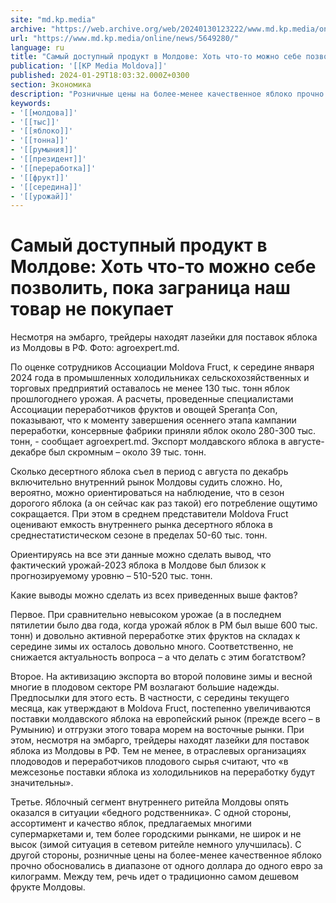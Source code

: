 ```yaml
---
site: "md.kp.media"
archive: "https://web.archive.org/web/20240130123222/www.md.kp.media/online/news/5649280/"
url: "https://www.md.kp.media/online/news/5649280/"
language: ru
title: "Самый доступный продукт в Молдове: Хоть что-то можно себе позволить, пока заграница наш товар не покупает"
publication: '[[KP Media Moldova]]'
published: 2024-01-29T18:03:32.000Z+0300
section: Экономика
description: "Розничные цены на более-менее качественное яблоко прочно обосновались в диапазоне от одного доллара до одного евро за килограмм"
keywords:
- '[[молдова]]'
- '[[тыс]]'
- '[[яблоко]]'
- '[[тонна]]'
- '[[румыния]]'
- '[[президент]]'
- '[[переработка]]'
- '[[фрукт]]'
- '[[середина]]'
- '[[урожай]]'
---
```


# Самый доступный продукт в Молдове: Хоть что-то можно себе позволить, пока заграница наш товар не покупает

Несмотря на эмбарго, трейдеры находят лазейки для поставок яблока из Молдовы в РФ. Фото: agroexpert.md.

По оценке сотрудников Ассоциации Moldova Fruct, к середине января 2024 года в промышленных холодильниках сельскохозяйственных и торговых предприятий оставалось не менее 130 тыс. тонн яблок прошлогоднего урожая. А расчеты, проведенные специалистами Ассоциации переработчиков фруктов и овощей Speranța Con, показывают, что к моменту завершения осеннего этапа кампании переработки, консервные фабрики приняли яблок около 280-300 тыс. тонн, - сообщает agroexpert.md. Экспорт молдавского яблока в августе-декабре был скромным – около 39 тыс. тонн.

Сколько десертного яблока съел в период с августа по декабрь включительно внутренний рынок Молдовы судить сложно. Но, вероятно, можно ориентироваться на наблюдение, что в сезон дорогого яблока (а он сейчас как раз такой) его потребление ощутимо сокращается. При этом в среднем представители Moldova Fruct оценивают емкость внутреннего рынка десертного яблока в среднестатистическом сезоне в пределах 50-60 тыс. тонн.

Ориентируясь на все эти данные можно сделать вывод, что фактический урожай-2023 яблока в Молдове был близок к прогнозируемому уровню – 510-520 тыс. тонн.

Какие выводы можно сделать из всех приведенных выше фактов?

Первое. При сравнительно невысоком урожае (а в последнем пятилетии было два года, когда урожай яблок в РМ был выше 600 тыс. тонн) и довольно активной переработке этих фруктов на складах к середине зимы их осталось довольно много. Соответственно, не снижается актуальность вопроса – а что делать с этим богатством?

Второе. На активизацию экспорта во второй половине зимы и весной многие в плодовом секторе РМ возлагают большие надежды. Предпосылки для этого есть. В частности, с середины текущего месяца, как утверждают в Moldova Fruct, постепенно увеличиваются поставки молдавского яблока на европейский рынок (прежде всего – в Румынию) и отгрузки этого товара морем на восточные рынки. При этом, несмотря на эмбарго, трейдеры находят лазейки для поставок яблока из Молдовы в РФ. Тем не менее, в отраслевых организациях плодоводов и переработчиков плодового сырья считают, что «в межсезонье поставки яблока из холодильников на переработку будут значительны».

Третье. Яблочный сегмент внутреннего ритейла Молдовы опять оказался в ситуации «бедного родственника». С одной стороны, ассортимент и качество яблок, предлагаемых многими супермаркетами и, тем более городскими рынками, не широк и не высок (зимой ситуация в сетевом ритейле немного улучшилась). С другой стороны, розничные цены на более-менее качественное яблоко прочно обосновались в диапазоне от одного доллара до одного евро за килограмм. Между тем, речь идет о традиционно самом дешевом фрукте Молдовы.